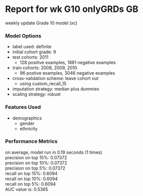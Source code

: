 # Report for wk G10 onlyGRDs GB
weekly update Grade 10 model (xc)

### Model Options
* label used: definite
* initial cohort grade: 9
* test cohorts: 2011
	 * 128 positive examples, 1881 negative examples
* train cohorts: 2008, 2009, 2010
	 * 96 postive examples, 3046 negative examples
* cross-validation scheme: leave cohort out
	 * using custom_recall_15
* imputation strategy: median plus dummies
* scaling strategy: robust

### Features Used
* demographics
	 * gender
	 * ethnicity

### Performance Metrics
on average, model run in 0.19 seconds (1 times) <br/>precision on top 15%: 0.07372 <br/>precision on top 10%: 0.07372 <br/>precision on top 5%: 0.07372 <br/>recall on top 15%: 0.6094 <br/>recall on top 10%: 0.6094 <br/>recall on top 5%: 0.6094 <br/>AUC value is: 0.5365 <br/>